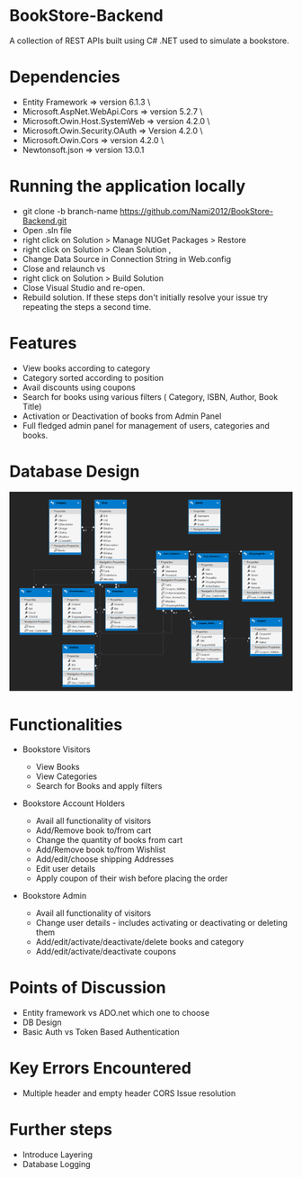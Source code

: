 # BookStore-Backend

A collection of REST APIs built using C# .NET used to simulate a bookstore.

# Dependencies
* Entity Framework => version 6.1.3 \
* Microsoft.AspNet.WebApi.Cors => version 5.2.7  \
* Microsoft.Owin.Host.SystemWeb => version 4.2.0 \
* Microsoft.Owin.Security.OAuth => Version 4.2.0 \
* Microsoft.Owin.Cors => version 4.2.0 \
* Newtonsoft.json => version 13.0.1

# Running the application locally
* git clone -b branch-name https://github.com/Nami2012/BookStore-Backend.git <br />
* Open .sln file <br />
* right click on Solution > Manage NUGet Packages > Restore <br />
* right click on Solution > Clean Solution ,  <br />
* Change Data Source in Connection String in Web.config <br />
* Close and relaunch vs <br />
* right click on Solution > Build Solution <br />
* Close Visual Studio and re-open. <br />
* Rebuild solution. 
If these steps don't initially resolve your issue try repeating the steps a second time.  <br />

# Features
* View books according to category
* Category sorted according to position
* Avail discounts using coupons
* Search for books using various filters ( Category, ISBN, Author, Book Title)
* Activation or Deactivation of books from Admin Panel
* Full fledged admin panel for management of users, categories and books.

# Database Design
![DB Design](Database.png)

# Functionalities
* Bookstore Visitors
  * View Books
  * View Categories
  * Search for Books and apply filters
* Bookstore Account Holders 
  * Avail all functionality of visitors
  * Add/Remove book to/from cart
  * Change the quantity of books from cart
  * Add/Remove book to/from Wishlist
  * Add/edit/choose shipping Addresses 
  * Edit user details
  * Apply coupon of their wish before placing the order
  
* Bookstore Admin
  * Avail all functionality of visitors
  * Change user details - includes activating or deactivating or deleting them
  * Add/edit/activate/deactivate/delete books and category
  * Add/edit/activate/deactivate coupons

# Points of Discussion
* Entity framework vs ADO.net which one to choose
* DB Design 
* Basic Auth vs Token Based Authentication

# Key Errors Encountered
* Multiple header and empty header CORS Issue resolution

# Further steps
* Introduce Layering
* Database Logging
